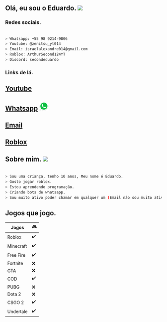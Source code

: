 ## Olá, eu sou o Eduardo. <img src="https://github.com/TheDudeThatCode/TheDudeThatCode/blob/master/Assets/Hi.gif" width="29px">

### Redes sociais.
```bash

> Whatsapp: +55 98 9214-9806
> Youtube: @zenitsu_yt014
> Email: israelalexandre014@gmail.com
> Roblox: ArthurSecond124YT
> Discord: secondeduardo

```
### Links de lá.
## [Youtube](https://www.youtube.com/channel/UCF12aSqE9fhY7riXmRXbtmQ)
## [Whatsapp](https://api.whatsapp.com/send/?phone=%2B559892149806&text&type=phone_number&app_absent=0)  <img src="https://github.com/appicons/Whatsapp/blob/master/icons/whatsapp_194x194.png" width="29px">
## [Email](mailto:israelalexandre014@gmail.com?subject=Ol%C3%A1%20Eduardo)
## [Roblox](https://www.roblox.com/users/2944597488/profile)

## Sobre mim. <img src="https://github.com/TheDudeThatCode/TheDudeThatCode/blob/master/Assets/Mario_Hello_Big.gif" width="29px">

```bash

> Sou uma criança, tenho 10 anos, Meu nome é Eduardo.
> Gosto jogar roblox.
> Estou aprendendo programação.
> Criando bots de whatsapp.
> Sou muito ativo poder chamar em qualquer um (Email não sou muito ativo) que eu respondo.
```
<p align='center'>

## Jogos que jogo.
| Jogos | 🎮 | 
|------------ | ---------|
| Roblox | ✔️ |
| Minecraft | ✔️ |
| Free Fire | ✔️ |
| Fortnite | ❌ |
| GTA | ❌ |
| COD| ✔️ |
| PUBG | ❌ |
| Dota 2 | ❌ |
| CSGO 2 | ✔️ |
| Undertale | ✔️ |
